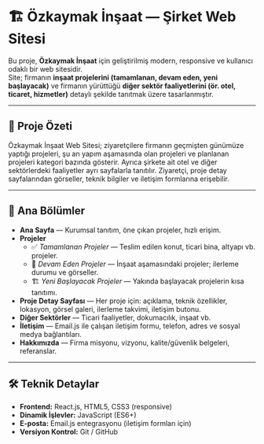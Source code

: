# 🏗️ Özkaymak İnşaat — Şirket Web Sitesi

Bu proje, **Özkaymak İnşaat** için geliştirilmiş modern, responsive ve kullanıcı odaklı bir web sitesidir.  
Site; firmanın **inşaat projelerini (tamamlanan, devam eden, yeni başlayacak)** ve firmanın yürüttüğü **diğer sektör faaliyetlerini (ör. otel, ticaret, hizmetler)** detaylı şekilde tanıtmak üzere tasarlanmıştır.

---

## 🧾 Proje Özeti
Özkaymak İnşaat Web Sitesi; ziyaretçilere firmanın geçmişten günümüze yaptığı projeleri, şu an yapım aşamasında olan projeleri ve planlanan projeleri kategori bazında gösterir. Ayrıca şirkete ait otel ve diğer sektörlerdeki faaliyetler ayrı sayfalarla tanıtılır. Ziyaretçi, proje detay sayfalarından görseller, teknik bilgiler ve iletişim formlarına erişebilir.

---

## 🚩 Ana Bölümler
- **Ana Sayfa** — Kurumsal tanıtım, öne çıkan projeler, hızlı erişim.  
- **Projeler**  
  - ✅ *Tamamlanan Projeler* — Teslim edilen konut, ticari bina, altyapı vb. projeler.  
  - 🚧 *Devam Eden Projeler* — İnşaat aşamasındaki projeler; ilerleme durumu ve görseller.  
  - 🏗️ *Yeni Başlayacak Projeler* — Yakında başlayacak projelerin kısa tanıtımı.  
- **Proje Detay Sayfası** — Her proje için: açıklama, teknik özellikler, lokasyon, görsel galeri, ilerleme takvimi, iletişim butonu.  
- **Diğer Sektörler** — Ticari faaliyetler, dokumacılık, inşaat vb.
- **İletişim** — Email.js ile çalışan iletişim formu, telefon, adres ve sosyal medya bağlantıları.  
- **Hakkımızda** — Firma misyonu, vizyonu, kalite/güvenlik belgeleri, referanslar.

---

## 🛠 Teknik Detaylar
- **Frontend:** React.js, HTML5, CSS3 (responsive)  
- **Dinamik İşlevler:** JavaScript (ES6+)  
- **E-posta:** Email.js entegrasyonu (iletişim formları için)  
- **Versiyon Kontrol:** Git / GitHub  

